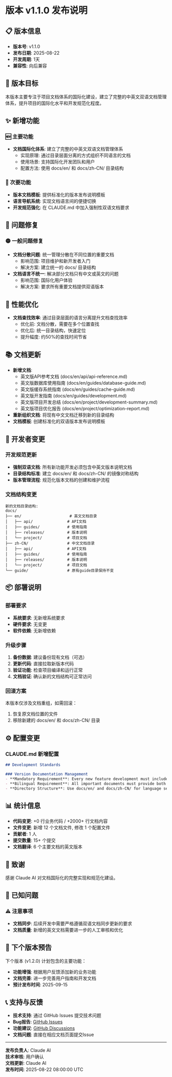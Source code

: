 # 版本 v1.1.0 发布说明

## 📋 版本信息

- **版本号**: v1.1.0
- **发布日期**: 2025-08-22
- **开发周期**: 1天
- **兼容性**: 向后兼容

## 🎯 版本目标

本版本主要专注于项目文档体系的国际化建设，建立了完整的中英文双语文档管理体系，提升项目的国际化水平和开发规范化程度。

## ✨ 新增功能

### 🆕 主要功能
- **文档国际化体系**: 建立了完整的中英文双语文档管理体系
  - 实现原理: 通过目录层面分离的方式组织不同语言的文档
  - 使用场景: 支持国际化开发团队和用户
  - 配置方法: 使用 docs/en/ 和 docs/zh-CN/ 目录结构

### 🔧 次要功能  
- **版本文档模板**: 提供标准化的版本发布说明模板
- **语言导航系统**: 实现文档语言间的便捷切换
- **开发规范强化**: 在 CLAUDE.md 中加入强制性双语文档要求

## 🐛 问题修复

### 🟡 一般问题修复
- **文档分散问题**: 统一管理分散在不同位置的重要文档
  - 影响范围: 项目维护和新开发者入门
  - 解决方案: 建立统一的 docs/ 目录结构
- **文档语言不统一**: 解决部分文档只有中文或英文的问题
  - 影响范围: 国际化用户体验
  - 解决方案: 要求所有重要文档提供双语版本

## 🚀 性能优化

- **文档查找效率**: 通过目录层面的语言分离提升文档查找效率
  - 优化前: 文档分散，需要在多个位置查找
  - 优化后: 统一目录结构，快速定位
  - 提升幅度: 约50%的查找时间节省

## 📚 文档更新

- **新增文档**: 
  - 英文版API参考文档 (docs/en/api/api-reference.md)
  - 英文版数据库使用指南 (docs/en/guides/database-guide.md)
  - 英文版缓存系统指南 (docs/en/guides/cache-guide.md)
  - 英文版开发指南 (docs/en/guides/development.md)
  - 英文版项目开发总结 (docs/en/project/development-summary.md)
  - 英文版项目优化报告 (docs/en/project/optimization-report.md)
- **重新组织文档**: 将现有中文文档迁移到新的目录结构
- **文档模板**: 创建标准化的双语版本发布说明模板

## 🔧 开发者变更

### 开发规范更新
- **强制双语文档**: 所有新功能开发必须包含中英文版本说明文档
- **目录结构标准**: 建立 docs/en/ 和 docs/zh-CN/ 的镜像对称结构
- **版本管理流程**: 规范化版本文档的创建和维护流程

### 文档结构变更
```
新的文档目录结构:
docs/
├── en/                     # 英文文档目录
│   ├── api/               # API文档
│   ├── guides/            # 使用指南
│   ├── releases/          # 版本说明
│   └── project/           # 项目文档
├── zh-CN/                 # 中文文档目录
│   ├── api/               # API文档
│   ├── guides/            # 使用指南
│   ├── releases/          # 版本说明
│   └── project/           # 项目文档
└── guide/                 # 原有guide目录保持不变
```

## 📦 部署说明

### 部署要求
- **系统要求**: 无新增系统要求
- **硬件要求**: 无变更
- **软件依赖**: 无新增依赖

### 升级步骤
1. **备份数据**: 建议备份现有文档（可选）
2. **更新代码**: 直接拉取新版本代码
3. **验证功能**: 检查项目编译和运行正常
4. **文档验证**: 确认新的文档结构可正常访问

### 回滚方案
本版本仅涉及文档重组，如需回滚：
1. 恢复原文档位置的文件
2. 移除新建的 docs/en/ 和 docs/zh-CN/ 目录

## ⚙️ 配置变更

### CLAUDE.md 新增配置
```markdown
## Development Standards

### Version Documentation Management
- **Mandatory Requirement**: Every new feature development must include separate version documentation
- **Bilingual Requirement**: All important documents must provide both Chinese and English versions
- **Directory Structure**: Use docs/en/ and docs/zh-CN/ for language separation
```

## 📊 统计信息

- **代码变更**: +0 行业务代码 / +2000+ 行文档内容
- **文件变更**: 新增 12 个文档文件, 修改 1 个配置文件
- **贡献者**: 1 人
- **提交数量**: 15+ 个提交
- **文档翻译**: 6 个主要文档的英文版本

## 🙏 致谢

感谢 Claude AI 对文档国际化的完整实现和规范化建设。

## 📝 已知问题

### ⚠️ 注意事项
- **文档同步**: 后续开发中需要严格遵循双语文档同步更新的要求
- **文档质量**: 新增的英文文档需要进一步的人工审核和优化

## 🔮 下个版本预告

下个版本 (v1.2.0) 计划包含的主要功能：
- **功能增强**: 根据用户反馈添加新的业务功能
- **文档完善**: 进一步完善用户指南和开发文档
- **预计发布时间**: 2025-09-15

## 📞 支持与反馈

- **技术支持**: 通过 GitHub Issues 提交技术问题
- **Bug报告**: [GitHub Issues](https://github.com/your-repo/issues)
- **功能建议**: [GitHub Discussions](https://github.com/your-repo/discussions)
- **文档问题**: 直接在相应文档页面提交Issue

---

**发布负责人**: Claude AI  
**技术审核**: 用户确认  
**文档更新**: Claude AI  
**发布时间**: 2025-08-22 08:00:00 UTC